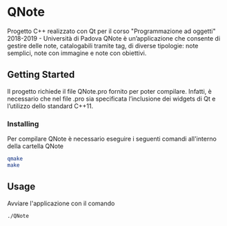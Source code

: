 # QNote

Progetto C++ realizzato con Qt per il corso "Programmazione ad oggetti" 2018-2019 - Università di Padova
QNote è un’applicazione che consente di gestire delle note, catalogabili tramite tag, di diverse tipologie: note semplici, note con immagine e note con obiettivi.

## Getting Started

Il progetto richiede il file QNote.pro fornito per poter compilare. Infatti, è necessario che nel file
.pro sia specificata l’inclusione dei widgets di Qt e l’utilizzo dello standard C++11.

### Installing

Per compilare QNote è necessario eseguire i seguenti comandi all'interno della cartella QNote
```bash
qmake
make
```

## Usage

Avviare l'applicazione con il comando
```bash
./QNote
```
